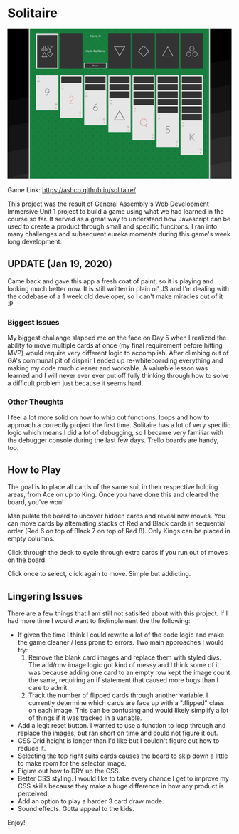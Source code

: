 # Solitaire

<img src="./img/readme/game_screenshot.png" width="900">

Game Link: <a href="https://ashco.github.io/solitaire/">https://ashco.github.io/solitaire/</a>

This project was the result of General Assembly's Web Development Immersive Unit 1 project to build a game using what we had learned in the course so far. It served as a great way to understand how Javascript can be used to create a product through small and specific funcitons. I ran into many challenges and subsequent eureka moments during this game's week long development.

## UPDATE (Jan 19, 2020)

Came back and gave this app a fresh coat of paint, so it is playing and looking much better now. It is still written in plain ol' JS and I'm dealing with the codebase of a 1 week old developer, so I can't make miracles out of it :P.

### Biggest Issues

My biggest challange slapped me on the face on Day 5 when I realized the ability to move multiple cards at once (my final requirement before hitting MVP) would require very different logic to accomplish. After climbing out of GA's communal pit of dispair I ended up re-whiteboarding everything and making my code much cleaner and workable. A valuable lesson was learned and I will never ever ever put off fully thinking through how to solve a difficult problem just because it seems hard.

### Other Thoughts

I feel a lot more solid on how to whip out functions, loops and how to approach a correctly project the first time. Solitaire has a lot of very specific logic which means I did a lot of debugging, so I became very familiar with the debugger console during the last few days. Trello boards are handy, too.

## How to Play

The goal is to place all cards of the same suit in their respective holding areas, from Ace on up to King. Once you have done this and cleared the board, you've won!

Manipulate the board to uncover hidden cards and reveal new moves. You can move cards by alternating stacks of Red and Black cards in sequential order (Red 6 on top of Black 7 on top of Red 8). Only Kings can be placed in empty columns.

Click through the deck to cycle through extra cards if you run out of moves on the board.

Click once to select, click again to move. Simple but addicting.

## Lingering Issues

There are a few things that I am still not satisifed about with this project. If I had more time I would want to fix/implement the the following:

- If given the time I think I could rewrite a lot of the code logic and make the game cleaner / less prone to errors. Two main approaches I would try:
  1.  Remove the blank card images and replace them with styled divs. The add/rmv image logic got kind of messy and I think some of it was because adding one card to an empty row kept the image count the same, requiring an if statement that caused more bugs than I care to admit.
  2.  Track the number of flipped cards through another variable. I currently determine which cards are face up with a ".flipped" class on each image. This can be confusing and would likely simplify a lot of things if it was tracked in a variable.
- Add a legit reset button. I wanted to use a function to loop through and replace the images, but ran short on time and could not figure it out.
- CSS Grid height is longer than I'd like but I couldn't figure out how to reduce it.
- Selecting the top right suits cards causes the board to skip down a little to make room for the selector image.
- Figure out how to DRY up the CSS.
- Better CSS styling. I would like to take every chance I get to improve my CSS skills because they make a huge difference in how any product is perceived.
- Add an option to play a harder 3 card draw mode.
- Sound effects. Gotta appeal to the kids.

Enjoy!
